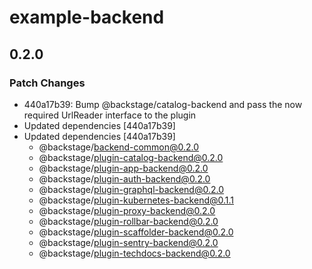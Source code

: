 # example-backend

## 0.2.0
### Patch Changes

- 440a17b39: Bump @backstage/catalog-backend and pass the now required UrlReader interface to the plugin
- Updated dependencies [440a17b39]
- Updated dependencies [440a17b39]
  - @backstage/backend-common@0.2.0
  - @backstage/plugin-catalog-backend@0.2.0
  - @backstage/plugin-app-backend@0.2.0
  - @backstage/plugin-auth-backend@0.2.0
  - @backstage/plugin-graphql-backend@0.2.0
  - @backstage/plugin-kubernetes-backend@0.1.1
  - @backstage/plugin-proxy-backend@0.2.0
  - @backstage/plugin-rollbar-backend@0.2.0
  - @backstage/plugin-scaffolder-backend@0.2.0
  - @backstage/plugin-sentry-backend@0.2.0
  - @backstage/plugin-techdocs-backend@0.2.0
